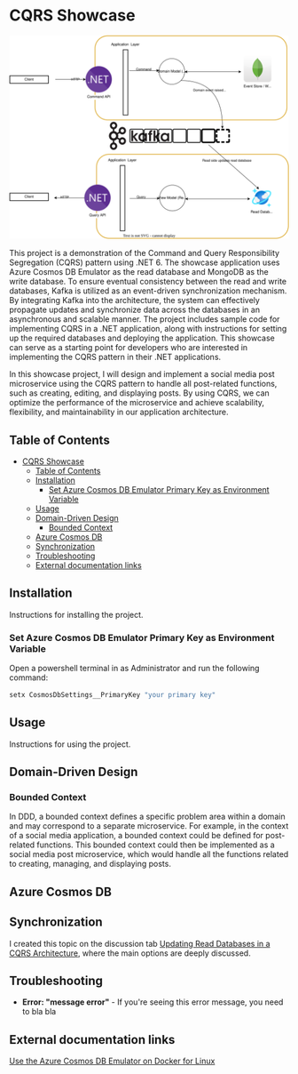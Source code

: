 # CQRS Showcase

![CQRS Arquitecture image](images/cqrs_show_case_architecture_diagram.svg)

This project is a demonstration of the Command and Query Responsibility Segregation (CQRS) pattern using .NET 6. The showcase application uses Azure Cosmos DB Emulator as the read database and MongoDB as the write database. To ensure eventual consistency between the read and write databases, Kafka is utilized as an event-driven synchronization mechanism. By integrating Kafka into the architecture, the system can effectively propagate updates and synchronize data across the databases in an asynchronous and scalable manner.
The project includes sample code for implementing CQRS in a .NET application, along with instructions for setting up the required databases and deploying the application. This showcase can serve as a starting point for developers who are interested in implementing the CQRS pattern in their .NET applications.

In this showcase project, I will design and implement a social media post microservice using the CQRS pattern to handle all post-related functions, such as creating, editing, and displaying posts. By using CQRS, we can optimize the performance of the microservice and achieve scalability, flexibility, and maintainability in our application architecture.

## Table of Contents

- [CQRS Showcase](#cqrs-showcase)
  - [Table of Contents](#table-of-contents)
  - [Installation](#installation)
    - [Set Azure Cosmos DB Emulator Primary Key as Environment Variable](#set-azure-cosmos-db-emulator-primary-key-as-environment-variable)
  - [Usage](#usage)
  - [Domain-Driven Design](#domain-driven-design)
    - [Bounded Context](#bounded-context)
  - [Azure Cosmos DB](#azure-cosmos-db)
  - [Synchronization](#synchronization)
  - [Troubleshooting](#troubleshooting)
  - [External documentation links](#external-documentation-links)

## Installation

Instructions for installing the project.

### Set Azure Cosmos DB Emulator Primary Key as Environment Variable

Open a powershell terminal in as Administrator and run the following command:
```ps1
setx CosmosDbSettings__PrimaryKey "your primary key"
```

## Usage

Instructions for using the project.

## Domain-Driven Design

### Bounded Context
In DDD, a bounded context defines a specific problem area within a domain and may correspond to a separate microservice. For example, in the context of a social media application, a bounded context could be defined for post-related functions. This bounded context could then be implemented as a social media post microservice, which would handle all the functions related to creating, managing, and displaying posts.

## Azure Cosmos DB

## Synchronization

I created this topic on the discussion tab [Updating Read Databases in a CQRS Architecture](https://github.com/reinaldogez/cqrs-showcase/discussions/1), where the main options are deeply discussed.

## Troubleshooting

- **Error: "message error"** - If you're seeing this error message, you need to bla bla

## External documentation links
[Use the Azure Cosmos DB Emulator on Docker for Linux](https://learn.microsoft.com/en-us/azure/cosmos-db/docker-emulator-linux)
